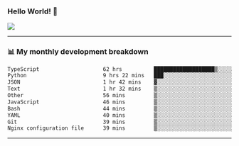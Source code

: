 ### Hello World! 👋

<a>
  <img align="center" src="https://github-readme-stats.vercel.app/api?username=megatunger&count_private=true&include_all_commits=true&bg_color=30,56CCF2,2F80ED&title_color=fff&text_color=fff" />
</a>

------
### 📊 My monthly development breakdown

<!--START_SECTION:waka-->

```txt
TypeScript                    62 hrs          ███████████████████▒░░░░░   76.76 %
Python                        9 hrs 22 mins   ███░░░░░░░░░░░░░░░░░░░░░░   11.61 %
JSON                          1 hr 42 mins    ▓░░░░░░░░░░░░░░░░░░░░░░░░   02.12 %
Text                          1 hr 32 mins    ▒░░░░░░░░░░░░░░░░░░░░░░░░   01.91 %
Other                         56 mins         ▒░░░░░░░░░░░░░░░░░░░░░░░░   01.17 %
JavaScript                    46 mins         ▒░░░░░░░░░░░░░░░░░░░░░░░░   00.96 %
Bash                          44 mins         ▒░░░░░░░░░░░░░░░░░░░░░░░░   00.92 %
YAML                          40 mins         ▒░░░░░░░░░░░░░░░░░░░░░░░░   00.84 %
Git                           39 mins         ▒░░░░░░░░░░░░░░░░░░░░░░░░   00.81 %
Nginx configuration file      39 mins         ▒░░░░░░░░░░░░░░░░░░░░░░░░   00.81 %
```

<!--END_SECTION:waka-->

------
